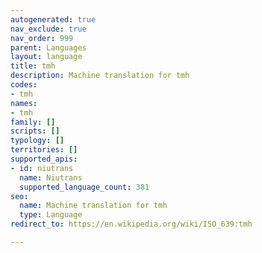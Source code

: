 ```yaml
---
autogenerated: true
nav_exclude: true
nav_order: 999
parent: Languages
layout: language
title: tmh
description: Machine translation for tmh
codes:
- tmh
names:
- tmh
family: []
scripts: []
typology: []
territories: []
supported_apis:
- id: niutrans
  name: Niutrans
  supported_language_count: 381
seo:
  name: Machine translation for tmh
  type: Language
redirect_to: https://en.wikipedia.org/wiki/ISO_639:tmh

---
```


